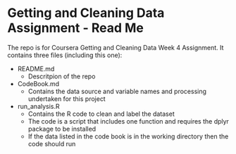 # Getting and Cleaning Data Assignment - Read Me

The repo is for Coursera Getting and Cleaning Data Week 4 Assignment.  It contains three files (including this one):  
* README.md
  * Descritpion of the repo
* CodeBook.md
  * Contains the data source and variable names and processing undertaken for this project
* run_analysis.R
  * Contains the R code to clean and label the dataset
  * The code is a script that includes one function and requires the dplyr package to be installed
  * If the data listed in the code book is in the working directory then the code should run 
